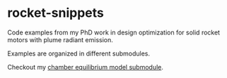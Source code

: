 # rocket-snippets
Code examples from my PhD work in design optimization for solid rocket motors with plume radiant emission.

Examples are organized in different submodules.

Checkout my [chamber equilibrium model submodule](https://github.com/kjmath/rocket-snippets/tree/main/src/chamber_equilibrium_model). 